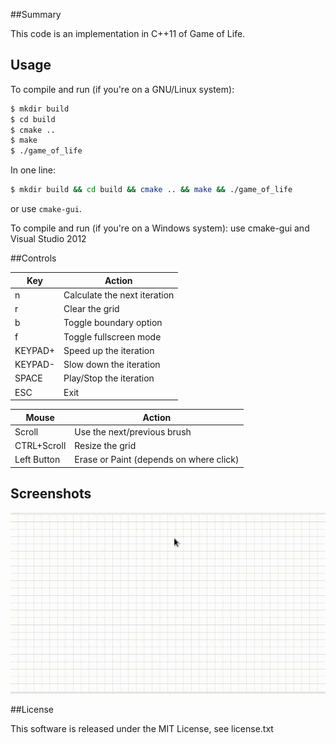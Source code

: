 ##Summary

This code is an implementation in C++11 of Game of Life.

## Usage
To compile and run (if you're on a GNU/Linux system):
```bash
$ mkdir build
$ cd build
$ cmake ..
$ make
$ ./game_of_life
```
In one line:
```bash
$ mkdir build && cd build && cmake .. && make && ./game_of_life
```
or use `cmake-gui`.

To compile and run (if you're on a Windows system):
use cmake-gui and Visual Studio 2012

##Controls

| Key             | Action                                      |
| ----------------| ------------------------------------------- |
| n               | Calculate the next iteration                |
| r               | Clear the grid                              |
| b               | Toggle boundary option                      |
| f               | Toggle fullscreen mode                      |
| KEYPAD+         | Speed up the iteration                      |
| KEYPAD-         | Slow down the iteration                     |
| SPACE           | Play/Stop the iteration                     |
| ESC             | Exit                                        |


| Mouse           | Action                                      |
| ----------------| ------------------------------------------- |
| Scroll          | Use the next/previous brush                 |
| CTRL+Scroll     | Resize the grid                             |
| Left Button     | Erase or Paint (depends on where click)     |

## Screenshots

![Alt text](example.gif?raw=true "Game of Life")


##License

This software is released under the MIT License, see license.txt
